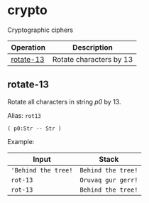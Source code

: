 <!-- Document generated by "gen-doc"; DO NOT EDIT -->

# crypto

Cryptographic ciphers

| Operation               | Description
|-------------------------|---------------
| [rotate-13](#rotate-13) | Rotate characters by 13


## rotate-13

Rotate all characters in string *p0* by 13.

Alias: `rot13`

	( p0:Str -- Str )

Example:

<!-- test: rotate-13 -->

| Input               | Stack
|---------------------|---------------
| `'Behind the tree!` | `Behind the tree!` 
| `rot-13           ` | `Oruvaq gur gerr!` 
| `rot-13           ` | `Behind the tree!` 
